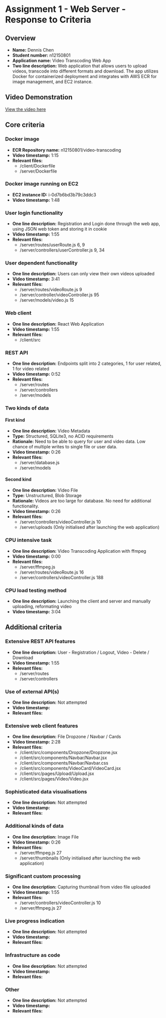 Assignment 1 - Web Server - Response to Criteria
================================================

Overview
------------------------------------------------

- **Name:** Dennis Chen 
- **Student number:** n12150801
- **Application name:** Video Transcoding Web App
- **Two line description:** Web application that allows users to upload videos, transcode into different formats and download. The app utilizes Docker for containerized deployment and integrates with AWS ECR for image management, and EC2 instance.

Video Demonstration
------------------------------------------------
[View the video here](https://youtu.be/NhyooAm1Kts)



Core criteria
------------------------------------------------

### Docker image

- **ECR Repository name:** n12150801/video-transcoding
- **Video timestamp:** 1:15
- **Relevant files:**
  - /client/Dockerfile
  - /server/Dockerfile 

### Docker image running on EC2

- **EC2 instance ID:** i-0d7b6bd3b79c3ddc3
- **Video timestamp:** 1:48

### User login functionality

- **One line description:** Registration and Login done through the web app, using JSON web token and storing it in cookie
- **Video timestamp:** 1:55
- **Relevant files:**
  - /server/routes/userRoute.js 6, 9
  - /server/controllers/userController.js 9, 34  

### User dependent functionality

- **One line description:** Users can only view their own videos uploaded
- **Video timestamp:** 3:41
- **Relevant files:**
  - /server/routes/videoRoute.js 9
  - /server/controller/videoController.js 95
  - /server/models/video.js 15

### Web client

- **One line description:** React Web Application
- **Video timestamp:** 1:55
- **Relevant files:**
  - /client/src

### REST API

- **One line description:** Endpoints split into 2 categories, 1 for user related, 1 for video related
- **Video timestamp:** 0:52
- **Relevant files:**
  - /server/routes
  - /server/controllers
  - /server/models

### Two kinds of data

#### First kind

- **One line description:** Video Metadata
- **Type:** Structured, SQLite3, no ACID requirements
- **Rationale:** Need to be able to query for user and video data.  Low chance of multiple writes to single file or user data.
- **Video timestamp:** 0:26
- **Relevant files:**
  - /server/database.js
  - /server/models

#### Second kind

- **One line description:** Video File
- **Type:** Unstructured, Blob Storage
- **Rationale:** Videos are too large for database.  No need for additional functionality.
- **Video timestamp:** 0:26
- **Relevant files:**
  - /server/controllers/videoController.js 10
  - /server/uploads (Only initialised after launching the web application)

### CPU intensive task

- **One line description:** Video Transcoding Application with ffmpeg
- **Video timestamp:** 0:00
- **Relevant files:**
  - /server/ffmpeg.js
  - /server/routes/videoRoute.js 16
  - /server/controllers/videoController.js 188

### CPU load testing method

- **One line description:** Launching the client and server and manually uploading, reformating video
- **Video timestamp:** 3:04

Additional criteria
------------------------------------------------

### Extensive REST API features

- **One line description:** User - Registration / Logout, Video - Delete / Download 
- **Video timestamp:** 1:55
- **Relevant files:**
  - /server/routes
  - /server/controllers


### Use of external API(s)

- **One line description:** Not attempted
- **Video timestamp:**
- **Relevant files:**


### Extensive web client features

- **One line description:** File Dropzone / Navbar / Cards 
- **Video timestamp:** 2:28
- **Relevant files:**
  - /client/src/components/Dropzone/Dropzone.jsx
  - /client/src/components/Navbar/Navbar.jsx
  - /client/src/components/Navbar/Navbar.css
  - /client/src/components/VideoCard/VideoCard.jsx
  - /client/src/pages/Upload/Upload.jsx
  - /client/src/pages/Video/Video.jsx


### Sophisticated data visualisations

- **One line description:** Not attempted
- **Video timestamp:**
- **Relevant files:**


### Additional kinds of data

- **One line description:** Image File
- **Video timestamp:** 0:26
- **Relevant files:**
  - /server/ffmpeg.js 27
  - /server/thumbnails (Only initialised after launching the web application)


### Significant custom processing

- **One line description:** Capturing thumbnail from video file uploaded
- **Video timestamp:** 1:55
- **Relevant files:**
  - /server/controllers/videoController.js 10
  - /server/ffmpeg.js 27


### Live progress indication

- **One line description:** Not attempted
- **Video timestamp:** 
- **Relevant files:**


### Infrastructure as code

- **One line description:** Not attempted
- **Video timestamp:** 
- **Relevant files:**


### Other

- **One line description:** Not attempted
- **Video timestamp:**
- **Relevant files:**

